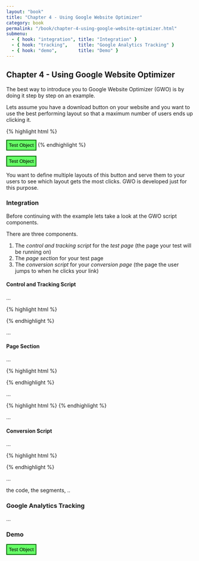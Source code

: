 ```yaml
---
layout: "book"
title: "Chapter 4 - Using Google Website Optimizer"
category: book
permalink: "/book/chapter-4-using-google-website-optimizer.html"
submenu:
  - { hook: "integration", title: "Integration" }
  - { hook: "tracking",    title: "Google Analytics Tracking" }
  - { hook: "demo",        title: "Demo" }
---
```

## Chapter 4 - Using Google Website Optimizer

The best way to introduce you to Google Website Optimizer (GWO) is by doing it step by step on an example.

Lets assume you have a download button on your website and you want to use the best performing layout so that a maximum number of users ends up clicking it.

{% highlight html %}
<style>
.siteopt_test_object { padding: 5px; background: #888888; border: 1px solid #000000;}
</style>
<button class="siteopt_test_object">Test Object</button>
{% endhighlight %}

<style>
.siteopt_test_object { padding: 5px; background: #66FF66; border: 2px solid #006600;}
.siteopt_test_object { padding: 5px; background: #888888; border: 1px solid #000000;}
</style>
<button class="siteopt_test_object">Test Object</button>

You want to define multiple layouts of this button and serve them to your users to see which layout gets the most clicks. GWO is developed just for this purpose.

### Integration<a name="integration">&nbsp;</a>

Before continuing with the example lets take a look at the GWO script components.

There are three components.

1. The _control and tracking script_ for the _test page_ (the page your test will be running on)
2. The _page section_ for your test page
3. The _conversion script_ for your _conversion page_ (the page the user jumps to when he clicks your link)

#### Control and Tracking Script

...

{% highlight html %}
<!-- Google Website Optimizer Control Script -->
<script>
function utmx_section(){}function utmx(){}
(function(){var k='1055643972',d=document,l=d.location,c=d.cookie;function f(n){
if(c){var i=c.indexOf(n+'=');if(i>-1){var j=c.indexOf(';',i);return escape(c.substring(i+n.
length+1,j<0?c.length:j))}}}var x=f('__utmx'),xx=f('__utmxx'),h=l.hash;
d.write('<sc'+'ript src="'+
'http'+(l.protocol=='https:'?'s://ssl':'://www')+'.google-analytics.com'
+'/siteopt.js?v=1&utmxkey='+k+'&utmx='+(x?x:'')+'&utmxx='+(xx?xx:'')+'&utmxtime='
+new Date().valueOf()+(h?'&utmxhash='+escape(h.substr(1)):'')+
'" type="text/javascript" charset="utf-8"></sc'+'ript>')})();
</script>
<!-- End of Google Website Optimizer Control Script -->
<!-- Google Website Optimizer Tracking Script -->
<script type="text/javascript">
  var _gaq = _gaq || [];
  _gaq.push(['gwo._setAccount', 'UA-26812449-2']);
  _gaq.push(['gwo._trackPageview', '/1055643972/test']);
  (function() {
    var ga = document.createElement('script'); ga.type = 'text/javascript'; ga.async = true;
    ga.src = ('https:' == document.location.protocol ? 'https://ssl' : 'http://www') + '.google-analytics.com/ga.js';
    var s = document.getElementsByTagName('script')[0]; s.parentNode.insertBefore(ga, s);
  })();
</script>
<!-- End of Google Website Optimizer Tracking Script -->
{% endhighlight %}

...

#### Page Section

...

{% highlight html %}
<script>utmx_section("Insert your section name here")</script>
{% endhighlight %}

...

{% highlight html %}
</noscript>
{% endhighlight %}

...

#### Conversion Script

...

{% highlight html %}
<!-- Google Website Optimizer Tracking Script -->
<script type="text/javascript">
  var _gaq = _gaq || [];
  _gaq.push(['gwo._setAccount', 'UA-26812449-2']);
  _gaq.push(['gwo._trackPageview', '/1055643972/goal']);
  (function() {
    var ga = document.createElement('script'); ga.type = 'text/javascript'; ga.async = true;
    ga.src = ('https:' == document.location.protocol ? 'https://ssl' : 'http://www') + '.google-analytics.com/ga.js';
    var s = document.getElementsByTagName('script')[0]; s.parentNode.insertBefore(ga, s);
  })();
</script>
<!-- End of Google Website Optimizer Tracking Script -->
{% endhighlight %}

...

the code, the segments, ..

### Google Analytics Tracking<a name="tracking">&nbsp;</a>

...

### Demo<a name="demo">&nbsp;</a>

<style>
.siteopt_test_object { padding: 5px; background: #66FF66; border: 2px solid #006600;}
</style>
<button class="siteopt_test_object">Test Object</button>